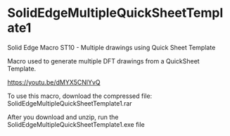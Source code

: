 # SolidEdgeMultipleQuickSheetTemplate1
Solid Edge Macro ST10 - Multiple drawings using Quick Sheet Template

Macro used to generate multiple DFT drawings from a QuickSheet Template.

https://youtu.be/dMYX5CNlYvQ

To use this macro, download the compressed file:
SolidEdgeMultipleQuickSheetTemplate1.rar

After you download and unzip, run the SolidEdgeMultipleQuickSheetTemplate1.exe file
